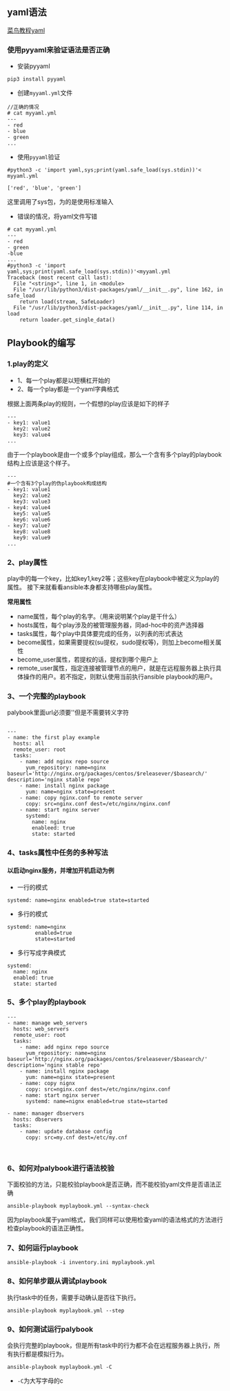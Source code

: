 ## yaml语法
[菜鸟教程yaml](https://www.runoob.com/w3cnote/yaml-intro.html)

### 使用pyyaml来验证语法是否正确
- 安装pyyaml
```
pip3 install pyyaml
```
- 创建`myyaml.yml`文件
```
//正确的情况
# cat myyaml.yml
---
- red
- blue
- green
...
```
- 使用`pyyaml`验证
```
#python3 -c 'import yaml,sys;print(yaml.safe_load(sys.stdin))'< myyaml.yml

['red', 'blue', 'green']
```
这里调用了sys包，为的是使用标准输入

- 错误的情况，将yaml文件写错
```
# cat myyaml.yml
---
- red
- green
-blue
...
#python3 -c 'import yaml,sys;print(yaml.safe_load(sys.stdin))'<myyaml.yml
Traceback (most recent call last):
  File "<string>", line 1, in <module>
  File "/usr/lib/python3/dist-packages/yaml/__init__.py", line 162, in safe_load
    return load(stream, SafeLoader)
  File "/usr/lib/python3/dist-packages/yaml/__init__.py", line 114, in load
    return loader.get_single_data()
```

## Playbook的编写
### 1.play的定义
- 1、每一个play都是以短横杠开始的
- 2、每一个play都是一个yaml字典格式

根据上面两条play的规则，一个假想的play应该是如下的样子
```
---
- key1: value1
  key2: value2
  key3: value4
...
```

由于一个playbook是由一个或多个play组成，那么一个含有多个play的playbook结构上应该是这个样子。

```
---
#一个含有3个play的伪playbook构成结构
- key1: value1
  key2: value2
  key3: value3
- key4: value4
  key5: value5
  key6: value6
- key7: value7
  key8: value8
  key9: value9
...
```
### 2、play属性
play中的每一个key，比如key1,key2等；这些key在playbook中被定义为play的属性。
接下来就看看ansible本身都支持哪些play属性。

**常用属性**
- name属性，每个play的名字。（用来说明某个play是干什么）
- hosts属性，每个play涉及的被管理服务器，同ad-hoc中的资产选择器
- tasks属性，每个play中具体要完成的任务，以列表的形式表达
- become属性，如果需要提权(su提权，sudo提权等)，则加上become相关属性
- become_user属性，若提权的话，提权到哪个用户上
- remote_user属性，指定连接被管理节点的用户，就是在远程服务器上执行具体操作的用户。若不指定，则默认使用当前执行ansible playbook的用户。

### 3、一个完整的playbook
palybook里面url必须要''但是不需要转义字符
```

---
- name: the first play example
  hosts: all
  remote_user: root
  tasks:
    - name: add nginx repo source
      yum_repository: name=nginx baseurl='http://nginx.org/packages/centos/$releasever/$basearch/' description='nginx stable repo'
    - name: install nginx package
      yum: name=nginx state=present
    - name: copy nginx.conf to remote server
      copy: src=nginx.conf dest=/etc/nginx/nginx.conf
    - name: start nginx server
      systemd: 
        name: nginx 
        enableed: true
        state: started
```
### 4、tasks属性中任务的多种写法
####  以启动nginx服务，并增加开机启动为例
- 一行的模式
```
systemd: name=nginx enabled=true state=started
```
- 多行的模式
```
systemd: name=nginx
         enabled=true
         state=started
```
- 多行写成字典模式
```
systemd:
  name: nginx
  enabled: true
  state: started
```
### 5、多个play的playbook
```
---
- name: manage web_servers 
  hosts: web_servers
  remote_user: root
  tasks: 
    - name: add nginx repo source
      yum_repository: name=nginx baseurl='http://nginx.org/packages/centos/$releasever/$basearch/' description='nginx stable repo'
    - name: install nginx package
      yum: name=nginx state=present
    - name: copy nignx 
      copy: src=nginx.conf dest=/etc/nginx/nginx.conf
    - name: start nginx server
      systemd: name=nignx enabled=true state=started

- name: manager dbservers
  hosts: dbservers
  tasks:
    - name: update database config
      copy: src=my.cnf dest=/etc/my.cnf
 
 
```

### 6、如何对palybook进行语法校验

下面校验的方法，只能校验playbook是否正确，而不能校验yaml文件是否语法正确

```
ansible-playbook myplaybook.yml --syntax-check
```

因为playbook属于yaml格式，我们同样可以使用检查yaml的语法格式的方法进行检查playbook的语法正确性。



### 7、如何运行playbook

```
ansible-playbook -i inventory.ini myplaybook.yml
```



### 8、如何单步跟从调试playbook

执行task中的任务，需要手动确认是否往下执行。

```
ansible-playbook myplaybook.yml --step
```



### 9、如何测试运行palybook

会执行完整的playbook，但是所有task中的行为都不会在远程服务器上执行，所有执行都是模拟行为。

```
ansible-playbook myplaybook.yml -C
```

- `-C`为大写字母的c
